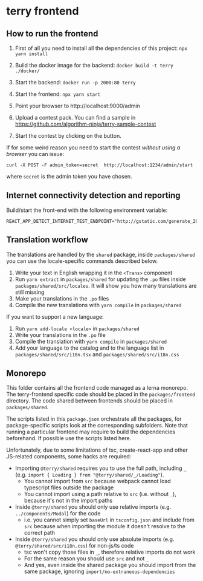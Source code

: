 # terry frontend

## How to run the frontend

1. First of all you need to install all the dependencies of this project: `npx yarn install`

2. Build the docker image for the backend: `docker build -t terry ./docker/`

3. Start the backend: `docker run -p 2000:80 terry`

4. Start the frontend: `npx yarn start`

5. Point your browser to http://localhost:9000/admin

6. Upload a contest pack. You can find a sample in https://github.com/algorithm-ninja/terry-sample-contest

7. Start the contest by clicking on the button.

If for some weird reason you need to start the contest _without using a browser_ you can issue:
```
curl -X POST -F admin_token=secret  http://localhost:1234/admin/start
```
where `secret` is the admin token you have chosen.


## Internet connectivity detection and reporting

Build/start the front-end with the following environment variable:

```
REACT_APP_DETECT_INTERNET_TEST_ENDPOINT="http://gstatic.com/generate_204"
```

## Translation workflow

The translations are handled by the `shared` package, inside `packages/shared` you can use the locale-specific commands described below.

1. Write your text in English wrapping it in the `<Trans>` component
2. Run `yarn extract` in `packages/shared` for updating the `.po` files inside `packages/shared/src/locales`. It will show you how many translations are still missing
3. Make your translations in the `.po` files
4. Compile the new translations with `yarn compile` in `packages/shared`

If you want to support a new language:
1. Run `yarn add-locale <locale>` in `packages/shared`
2. Write your translations in the `.po` file
3. Compile the translation with `yarn compile` in `packages/shared`
4. Add your language to the catalog and to the language list in `packages/shared/src/i18n.tsx` and `packages/shared/src/i18n.css`

## Monorepo

This folder contains all the frontend code managed as a lerna monorepo.
The terry-frontend specific code should be placed in the `packages/frontend` directory.
The code shared between frontends should be placed in `packages/shared`.

The scripts listed in this `package.json` orchestrate all the packages, for package-specific scripts look at the corresponding subfolders.
Note that running a particular frontend may require to build the dependencies beforehand. If possible use the scripts listed here.

Unfortunately, due to some limitations of tsc, create-react-app and other JS-related components, some hacks are required:

- Importing `@terry/shared` requires you to use the full path, including `_` (e.g. `import { Loading } from "@terry/shared/_/Loading"`).
   - You cannot import from `src` because webpack cannot load typescript files outside the package
   - You cannot import using a path relative to `src` (i.e. without `_`), because it's not in the import paths
- Inside `@terry/shared` you should only use relative imports (e.g. `../components/Modal`) for the code
   - i.e. you cannot simply set `baseUrl` in `tsconfig.json` and include from `src` because when importing the module it doesn't resolve to the correct path
- Inside `@terry/shared` you should only use absolute imports (e.g. `@terry/shared/src/i18n.css`) for non-js/ts code
   - tsc won't copy those files in `_`, therefore relative imports do not work
   - For the same reason you should use `src` and not `_`
   - And yes, even inside the shared package you should import from the same package, ignoring `import/no-extraneous-dependencies`